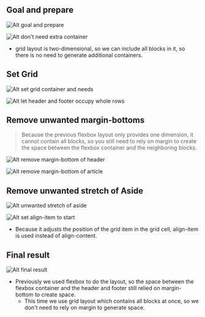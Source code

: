 ## **Goal and prepare**

![Alt goal and prepare](pic/01.jpg)

![Alt don't need extra container](pic/02.jpg)

- grid layout is two-dimensional, so we can include all blocks in it, so there is no need to generate additional containers.

## **Set Grid**

![Alt set grid container and needs](pic/03.jpg)

![Alt let header and footer occupy whole rows](pic/04.jpg)

## **Remove unwanted margin-bottoms**

> Because the previous flexbox layout only provides one dimension, it cannot contain all blocks, so you still need to rely on margin to create the space between the flexbox container and the neighboring blocks.

![Alt remove margin-bottom of header](pic/05.jpg)

![Alt remove margin-bottom of article](pic/06.jpg)

## **Remove unwanted stretch of Aside**

![Alt unwanted stretch of aside](pic/07.jpg)

![Alt set align-item to start](pic/08.jpg)

- Because it adjusts the position of the grid item in the grid cell, align-item is used instead of align-content.

## **Final result**

![Alt final result](pic/09.jpg)

- Previously we used flexbox to do the layout, so the space between the flexbox container and the header and footer still relied on margin-bottom to create space.
  - This time we use grid layout which contains all blocks at once, so we don't need to rely on margin to generate space.
